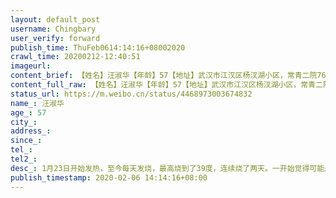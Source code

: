 ```yaml
---
layout: default_post
username: Chingbary
user_verify: forward
publish_time: ThuFeb0614:14:16+08002020
crawl_time: 20200212-12:40:51
imageurl: 
content_brief: 【姓名】汪淑华【年龄】57【地址】武汉市江汉区杨汊湖小区，常青二院76栋1单元【病情描述】1月23日开始发热，至今每天发烧，最高烧到了39度，连续烧了两天。一开始觉得可能是普通感冒发烧，有在连续服用莲花清瘟胶囊奥，奥司他韦等药物。但数十天持续发烧与她家小区住的位置（疫情爆发严重区域）让 ...全文
content_full_raw: 【姓名】汪淑华【年龄】57【地址】武汉市江汉区杨汊湖小区，常青二院76栋1单元【病情描述】1月23日开始发热，至今每天发烧，最高烧到了39度，连续烧了两天。一开始觉得可能是普通感冒发烧，有在连续服用莲花清瘟胶囊奥，奥司他韦等药物。但数十天持续发烧与她家小区住的位置（疫情爆发严重区域）让我们不得不怀疑是新冠肺炎。去医院做了ct显示是双肺多发斑片状感染病灶，医生说要是早点去医院情况会好一些。此前一直是响应国家号召在家里隔离没有去医院。现在是在医院打针都排不上队，更别谈住院了。再加之现在交通管辖，出行也成难题。联系了社区，社区说先做登记，便再无回音。联系了江汉区的求助电话，也是说暂做登记有消息了再联系。想要坐上社区的车辆去往医院就诊都成为了杳无音讯的事情。更别谈能够坐上核酸检测，确诊之后入院了。万般无奈，姑妈在家隔离至今高烧不退。【联系人】汪淑华【电话】●●●（患者本人）●●●（患者亲戚）
status_url: https://m.weibo.cn/status/4468973003674832
name_: 汪淑华
age_: 57
city_: 
address_: 
since_: 
tel_: 
tel2_: 
desc_: 1月23日开始发热，至今每天发烧，最高烧到了39度，连续烧了两天。一开始觉得可能是普通感冒发烧，有在连续服用莲花清瘟胶囊奥，奥司他韦等药物。但数十天持续发烧与她家小区住的位置（疫情爆发严重区域）让我们不得不怀疑是新冠肺炎。去医院做了ct显示是双肺多发斑片状感染病灶，医生说要是早点去医院情况会好一些。此前一直是响应国家号召在家里隔离没有去医院。现在是在医院打针都排不上队，更别谈住院了。再加之现在交通管辖，出行也成难题。联系了社区，社区说先做登记，便再无回音。联系了江汉区的求助电话，也是说暂做登记有消息了再联系。想要坐上社区的车辆去往医院就诊都成为了杳无音讯的事情。更别谈能够坐上核酸检测，确诊之后入院了。万般无奈，姑妈在家隔离至今高烧不退。
publish_timestamp: 2020-02-06 14:14:16+08:00
---
```

